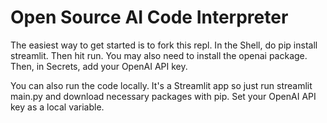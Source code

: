# Open Source AI Code Interpreter

The easiest way to get started is to fork this repl.
In the Shell, do pip install streamlit.
Then hit run.
You may also need to install the openai package.
Then, in Secrets, add your OpenAI API key.

You can also run the code locally. It's a Streamlit app so just run streamlit main.py and download necessary packages with pip.
Set your OpenAI API key as a local variable.
